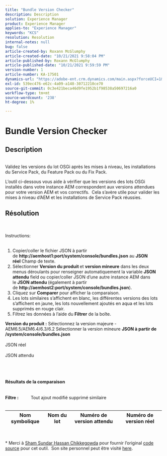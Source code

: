 ```yaml
---
title: "Bundle Version Checker"
description: Description
solution: Experience Manager
product: Experience Manager
applies-to: "Experience Manager"
keywords: "KCS"
resolution: Resolution
internal-notes: null
bug: false
article-created-by: Roxann McGlumphy
article-created-date: "10/21/2021 9:58:04 PM"
article-published-by: Roxann McGlumphy
article-published-date: "10/21/2021 9:59:59 PM"
version-number: 1
article-number: KA-17501
dynamics-url: "https://adobe-ent.crm.dynamics.com/main.aspx?forceUCI=1&pagetype=entityrecord&etn=knowledgearticle&id=101541f5-b932-ec11-b6e5-000d3a5ba97a"
exl-id: 539ec476-e62c-4a09-a148-30712210ce70
source-git-commit: 0c3e421beca46d9fe1952b1f98538a50697216a0
workflow-type: tm+mt
source-wordcount: '238'
ht-degree: 1%

---
```


# Bundle Version Checker

## Description

<br>Validez les versions du lot OSGi après les mises à niveau, les installations du Service Pack, du Feature Pack ou du Fix Pack.<br>

L’outil ci-dessous vous aide à vérifier que les versions des lots OSGi installés dans votre instance AEM correspondent aux versions attendues pour votre version AEM et vos correctifs.  Cela s’avère utile pour valider les mises à niveau d’AEM et les installations de Service Pack réussies.<br>

## Résolution

<br><br>Instructions:<br><br>
1. Copier/coller le fichier JSON à partir de <b>http://aemhost1:port/system/console/bundles.json</b> au <b>JSON réel </b>Champ de texte.
2. Sélectionner <b>Version du produit </b>et <b>version mineure</b> dans les deux menus déroulants pour renseigner automatiquement la variable <b>JSON attendu</b> field<b> </b>ou copier/coller JSON d’une autre instance AEM dans le <b>JSON attendu </b>(également à partir de <b>http://aemhost2:port/system/console/bundles.json</b>).
3. Cliquez sur <b>Comparer</b> pour afficher la comparaison.
4. Les lots similaires s’affichent en blanc, les différentes versions des lots s’affichent en jaune, les lots nouvellement ajoutés en aqua et les lots supprimés en rouge clair.
5. Filtrez les données à l’aide du <b>Filtrer</b> de la boîte.

<b>Version du produit :</b>
Sélectionnez la version majeure - AEM6.5/AEM6.4/6.3/6.2 Sélectionner la version mineure
<b>JSON à partir de /system/console/bundles.json</b><br><br>JSON réel <br><br>JSON attendu <br>
<br> <br><br><br><b>Résultats de la comparaison</b><br><br> <br><b>Filtre :</b>          Tout ajout modifié supprimé similaire     <br><br>

| Nom symbolique | Nom du lot | Numéro de version attendu | Numéro de version réel |
| --- | --- | --- | --- |

<br>




\* Merci à [Sham Sundar Hassan Chikkegowda](https://www.linkedin.com/in/sham-sundar-hassan-chikkegowda-6b03a517) pour fournir l’original [code source](https://github.com/Schikkeg/schikkeg.github.io/blob/master/tools/coi.html) pour cet outil.  Son site personnel peut être visité [here](http://www.aemstuff.com/).
